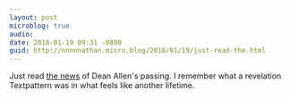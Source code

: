 ```yaml
---
layout: post
microblog: true
audio: 
date: 2018-01-19 09:31 -0800
guid: http://nnnnnathan.micro.blog/2018/01/19/just-read-the.html
---
```

Just read [the news](https://daringfireball.net/2018/01/dean_allen) of Dean Allen's passing. I remember what a revelation Textpattern was in what feels like another lifetime.
